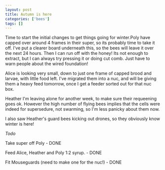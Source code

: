 ```yaml
---
layout: post
title: Autumn is here
categories: ['bees']
tags: []
---
```


Time to start the initial changes to get things going for winter.Poly have capped over around 4 frames in their super, so its probably time to take it off. I've put a clearer board underneath this, so the bees will leave it over the next 24 hours. Then I can run off with the honey! Its not enough to extract, but I can always try pressing it or doing cut comb. Just have to warn people about the wired foundation!  
  
  
  
Alice is looking very small, down to just one frame of capped brood and larvae, with little food left. I've migrated them into a nuc, and will be giving them a heavy feed tomorrow, once I get a feeder sorted out for that nuc box.  
  
  
  
Heather I'm leaving alone for another week, to make sure their requeening goes ok. However the high number of flying bees implies that the cells were indeed for supersedure, not swarming, so I'm less panicky about them now.  
  
  
  
I also saw Heather's guard bees kicking out drones, so they obviously know winter is here!  
  
  
  
_Todo_  
  
  
  
Take super off Poly - DONE  
  
Feed Alice, Heather and Poly 1:2 syrup. - DONE  
  
Fit Mouseguards (need to make one for the nuc!) - DONE
